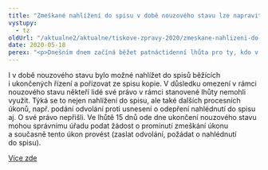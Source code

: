 ```yaml
---
title: "Zmeškané nahlížení do spisu v době nouzového stavu lze napravit"
vystupy:
  - tz
oldUrl: "/aktualne2/aktualne/tiskove-zpravy-2020/zmeskane-nahlizeni-do-spisu-v-dobe-nouzoveho-stavu-lze-napravit/"
date: 2020-05-18
perex: "<p>Dnešním dnem začíná běžet patnáctidenní lhůta pro ty, kdo v důsledku nouzového stavu nemohli uplatnit své právo nahlédnout do spisu.</p>"
---
```


<!-- imported from the old website -->

<p>I v době nouzového stavu bylo možné nahlížet do spisů běžících i ukončených řízení a pořizovat ze spisu kopie. V důsledku omezení v rámci nouzového stavu někteří lidé své právo v rámci stanovené lhůty nemohli využít. Týká se to nejen nahlížení do spisu, ale také dalších procesních úkonů, např. podání odvolání proti usnesení o odepření nahlédnutí do spisu aj. O své právo nepřišli. Ve lhůtě 15 dnů ode dne ukončení nouzového stavu mohou správnímu úřadu podat žádost o prominutí zmeškání úkonu a současně tento úkon provést (zaslat odvolání, požádat o nahlédnutí do spisu).</p> <a href="https://www.ochrance.cz/aktualne/tiskove-zpravy-2020/zmeskani-lhuty-pro-nahlizeni-do-spisu-lze-napravit-po-skonceni-nouzoveho-stavu/" target="_blank">Více zde</a>
